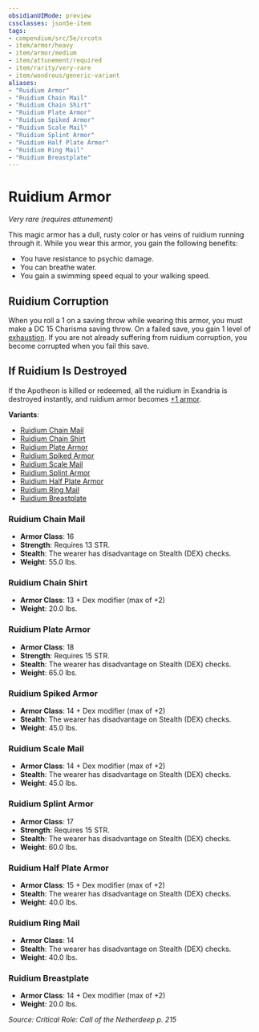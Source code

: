 ```yaml
---
obsidianUIMode: preview
cssclasses: json5e-item
tags:
- compendium/src/5e/crcotn
- item/armor/heavy
- item/armor/medium
- item/attunement/required
- item/rarity/very-rare
- item/wondrous/generic-variant
aliases: 
- "Ruidium Armor"
- "Ruidium Chain Mail"
- "Ruidium Chain Shirt"
- "Ruidium Plate Armor"
- "Ruidium Spiked Armor"
- "Ruidium Scale Mail"
- "Ruidium Splint Armor"
- "Ruidium Half Plate Armor"
- "Ruidium Ring Mail"
- "Ruidium Breastplate"
---
```

# Ruidium Armor
*Very rare (requires attunement)*  


This magic armor has a dull, rusty color or has veins of ruidium running through it. While you wear this armor, you gain the following benefits:

- You have resistance to psychic damage.  
- You can breathe water.  
- You gain a swimming speed equal to your walking speed.  

## Ruidium Corruption

When you roll a 1 on a saving throw while wearing this armor, you must make a DC 15 Charisma saving throw. On a failed save, you gain 1 level of [exhaustion](Mechanics/Rules/conditions.md#Exhaustion). If you are not already suffering from ruidium corruption, you become corrupted when you fail this save.

## If Ruidium Is Destroyed

If the Apotheon is killed or redeemed, all the ruidium in Exandria is destroyed instantly, and ruidium armor becomes [+1 armor](Mechanics/items/1-armor.md).

**Variants**:
- [Ruidium Chain Mail](#Ruidium%20Chain%20Mail)
- [Ruidium Chain Shirt](#Ruidium%20Chain%20Shirt)
- [Ruidium Plate Armor](#Ruidium%20Plate%20Armor)
- [Ruidium Spiked Armor](#Ruidium%20Spiked%20Armor)
- [Ruidium Scale Mail](#Ruidium%20Scale%20Mail)
- [Ruidium Splint Armor](#Ruidium%20Splint%20Armor)
- [Ruidium Half Plate Armor](#Ruidium%20Half%20Plate%20Armor)
- [Ruidium Ring Mail](#Ruidium%20Ring%20Mail)
- [Ruidium Breastplate](#Ruidium%20Breastplate)

### Ruidium Chain Mail

- **Armor Class**: 16
- **Strength**: Requires 13 STR.
- **Stealth**: The wearer has disadvantage on Stealth (DEX) checks.
- **Weight**: 55.0 lbs.

### Ruidium Chain Shirt

- **Armor Class**: 13 + Dex modifier (max of +2)
- **Weight**: 20.0 lbs.

### Ruidium Plate Armor

- **Armor Class**: 18
- **Strength**: Requires 15 STR.
- **Stealth**: The wearer has disadvantage on Stealth (DEX) checks.
- **Weight**: 65.0 lbs.

### Ruidium Spiked Armor

- **Armor Class**: 14 + Dex modifier (max of +2)
- **Stealth**: The wearer has disadvantage on Stealth (DEX) checks.
- **Weight**: 45.0 lbs.

### Ruidium Scale Mail

- **Armor Class**: 14 + Dex modifier (max of +2)
- **Stealth**: The wearer has disadvantage on Stealth (DEX) checks.
- **Weight**: 45.0 lbs.

### Ruidium Splint Armor

- **Armor Class**: 17
- **Strength**: Requires 15 STR.
- **Stealth**: The wearer has disadvantage on Stealth (DEX) checks.
- **Weight**: 60.0 lbs.

### Ruidium Half Plate Armor

- **Armor Class**: 15 + Dex modifier (max of +2)
- **Stealth**: The wearer has disadvantage on Stealth (DEX) checks.
- **Weight**: 40.0 lbs.

### Ruidium Ring Mail

- **Armor Class**: 14
- **Stealth**: The wearer has disadvantage on Stealth (DEX) checks.
- **Weight**: 40.0 lbs.

### Ruidium Breastplate

- **Armor Class**: 14 + Dex modifier (max of +2)
- **Weight**: 20.0 lbs.


*Source: Critical Role: Call of the Netherdeep p. 215*